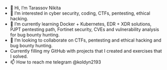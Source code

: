 - 👋 Hi, I’m Tarassov Nikita
- 👀 I’m interested in cyber security, coding, CTFs, pentesting, ethical hacking.
- 🌱 I’m currently learning Docker + Kubernetes, EDR + XDR solutions, PJPT pentesting path, Fortinet security, CVEs and vulnerability analysis for bug bounty hunting.
- 💞️ I’m looking to collaborate on CTFs, pentesting and ethical hacking and bug bounty hunting.
- Currently filling my GitHub with projects that I created and exercises that I solved.
- 📫 How to reach me telegram @koldyn2193

<!---
koldyn2193/koldyn2193 is a ✨ special ✨ repository because its `README.md` (this file) appears on your GitHub profile.
You can click the Preview link to take a look at your changes.
--->
